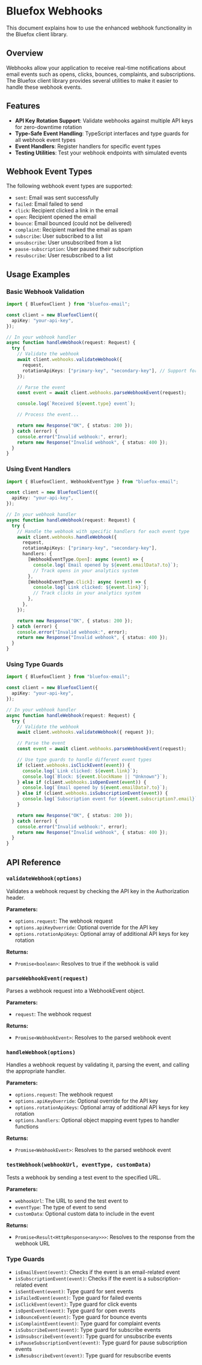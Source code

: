 # Bluefox Webhooks

This document explains how to use the enhanced webhook functionality in the Bluefox client library.

## Overview

Webhooks allow your application to receive real-time notifications about email events such as opens, clicks, bounces, complaints, and subscriptions. The Bluefox client library provides several utilities to make it easier to handle these webhook events.

## Features

- **API Key Rotation Support**: Validate webhooks against multiple API keys for zero-downtime rotation
- **Type-Safe Event Handling**: TypeScript interfaces and type guards for all webhook event types
- **Event Handlers**: Register handlers for specific event types
- **Testing Utilities**: Test your webhook endpoints with simulated events

## Webhook Event Types

The following webhook event types are supported:

- `sent`: Email was sent successfully
- `failed`: Email failed to send
- `click`: Recipient clicked a link in the email
- `open`: Recipient opened the email
- `bounce`: Email bounced (could not be delivered)
- `complaint`: Recipient marked the email as spam
- `subscribe`: User subscribed to a list
- `unsubscribe`: User unsubscribed from a list
- `pause-subscription`: User paused their subscription
- `resubscribe`: User resubscribed to a list

## Usage Examples

### Basic Webhook Validation

```typescript
import { BluefoxClient } from "bluefox-email";

const client = new BluefoxClient({
  apiKey: "your-api-key",
});

// In your webhook handler
async function handleWebhook(request: Request) {
  try {
    // Validate the webhook
    await client.webhooks.validateWebhook({
      request,
      rotationApiKeys: ["primary-key", "secondary-key"], // Support for key rotation
    });

    // Parse the event
    const event = await client.webhooks.parseWebhookEvent(request);

    console.log(`Received ${event.type} event`);

    // Process the event...

    return new Response("OK", { status: 200 });
  } catch (error) {
    console.error("Invalid webhook:", error);
    return new Response("Invalid webhook", { status: 400 });
  }
}
```

### Using Event Handlers

```typescript
import { BluefoxClient, WebhookEventType } from "bluefox-email";

const client = new BluefoxClient({
  apiKey: "your-api-key",
});

// In your webhook handler
async function handleWebhook(request: Request) {
  try {
    // Handle the webhook with specific handlers for each event type
    await client.webhooks.handleWebhook({
      request,
      rotationApiKeys: ["primary-key", "secondary-key"],
      handlers: {
        [WebhookEventType.Open]: async (event) => {
          console.log(`Email opened by ${event.emailData?.to}`);
          // Track opens in your analytics system
        },
        [WebhookEventType.Click]: async (event) => {
          console.log(`Link clicked: ${event.link}`);
          // Track clicks in your analytics system
        },
      },
    });

    return new Response("OK", { status: 200 });
  } catch (error) {
    console.error("Invalid webhook:", error);
    return new Response("Invalid webhook", { status: 400 });
  }
}
```

### Using Type Guards

```typescript
import { BluefoxClient } from "bluefox-email";

const client = new BluefoxClient({
  apiKey: "your-api-key",
});

// In your webhook handler
async function handleWebhook(request: Request) {
  try {
    // Validate the webhook
    await client.webhooks.validateWebhook({ request });

    // Parse the event
    const event = await client.webhooks.parseWebhookEvent(request);

    // Use type guards to handle different event types
    if (client.webhooks.isClickEvent(event)) {
      console.log(`Link clicked: ${event.link}`);
      console.log(`Block: ${event.blockName || "Unknown"}`);
    } else if (client.webhooks.isOpenEvent(event)) {
      console.log(`Email opened by ${event.emailData?.to}`);
    } else if (client.webhooks.isSubscriptionEvent(event)) {
      console.log(`Subscription event for ${event.subscription?.email}`);
    }

    return new Response("OK", { status: 200 });
  } catch (error) {
    console.error("Invalid webhook:", error);
    return new Response("Invalid webhook", { status: 400 });
  }
}
```

## API Reference

### `validateWebhook(options)`

Validates a webhook request by checking the API key in the Authorization header.

**Parameters:**

- `options.request`: The webhook request
- `options.apiKeyOverride`: Optional override for the API key
- `options.rotationApiKeys`: Optional array of additional API keys for key rotation

**Returns:**

- `Promise<boolean>`: Resolves to true if the webhook is valid

### `parseWebhookEvent(request)`

Parses a webhook request into a WebhookEvent object.

**Parameters:**

- `request`: The webhook request

**Returns:**

- `Promise<WebhookEvent>`: Resolves to the parsed webhook event

### `handleWebhook(options)`

Handles a webhook request by validating it, parsing the event, and calling the appropriate handler.

**Parameters:**

- `options.request`: The webhook request
- `options.apiKeyOverride`: Optional override for the API key
- `options.rotationApiKeys`: Optional array of additional API keys for key rotation
- `options.handlers`: Optional object mapping event types to handler functions

**Returns:**

- `Promise<WebhookEvent>`: Resolves to the parsed webhook event

### `testWebhook(webhookUrl, eventType, customData)`

Tests a webhook by sending a test event to the specified URL.

**Parameters:**

- `webhookUrl`: The URL to send the test event to
- `eventType`: The type of event to send
- `customData`: Optional custom data to include in the event

**Returns:**

- `Promise<Result<HttpResponse<any>>>`: Resolves to the response from the webhook URL

### Type Guards

- `isEmailEvent(event)`: Checks if the event is an email-related event
- `isSubscriptionEvent(event)`: Checks if the event is a subscription-related event
- `isSentEvent(event)`: Type guard for sent events
- `isFailedEvent(event)`: Type guard for failed events
- `isClickEvent(event)`: Type guard for click events
- `isOpenEvent(event)`: Type guard for open events
- `isBounceEvent(event)`: Type guard for bounce events
- `isComplaintEvent(event)`: Type guard for complaint events
- `isSubscribeEvent(event)`: Type guard for subscribe events
- `isUnsubscribeEvent(event)`: Type guard for unsubscribe events
- `isPauseSubscriptionEvent(event)`: Type guard for pause subscription events
- `isResubscribeEvent(event)`: Type guard for resubscribe events
